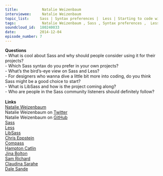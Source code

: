 ```yaml
--- 
title:           Natalie Weizenbaum 
interviewee:     Natalie Weizenbaum 
topic_list:     Sass | Syntax preferences |  Less | Starting to code with Sass | LibSass | Peeps in the community
tags:            Natalie Weizenbaum , Sass , Syntax preferences ,  Less , Starting to code with Sass , LibSass , Peeps in the community
soundcloud_id:  180240033
date:           2014-12-04
episode_number: 7
---
```


<p class="show_notes_display"><b>Questions</b><br>- What is cool about Sass and why should people consider using it for their projects?<br>- Which Sass syntax do you prefer in your own projects?<br>- What’s the bird’s-eye view on Sass and Less?<br>- For designers who wanna dive a little bit more into coding, do you think Sass might be a good choice to start?<br>- What is LibSass and how is the project coming along?<br>- Who are people in the Sass community listeners should definitely follow?<br><br><b>Links</b><br><a rel="nofollow" target="_blank" href="http://nex-3.com/">Natalie Weizenbaum</a><br>Natalie Weizenbaum on <a rel="nofollow" target="_blank" href="https://twitter.com/nex3">Twitter</a><br><span>Natalie Weizenbaum on <a rel="nofollow" target="_blank" href="https://github.com/nex3">GitHub</a></span><br><a rel="nofollow" target="_blank" href="http://sass-lang.com/">Sass</a><br><a rel="nofollow" target="_blank" href="http://lesscss.org/">Less</a><br><a rel="nofollow" target="_blank" href="http://libsass.org/">LibSass</a><br><a rel="nofollow" target="_blank" href="https://twitter.com/chriseppstein">Chris Eppstein</a><br><a rel="nofollow" target="_blank" href="http://compass-style.org/">Compass</a><br><a rel="nofollow" target="_blank" href="https://twitter.com/hcatlin">Hampton Catlin</a><br><a rel="nofollow" target="_blank" href="https://twitter.com/jina">Jina Bolton</a><br><a rel="nofollow" target="_blank" href="https://twitter.com/Snugug">Sam Richard</a><br><a rel="nofollow" target="_blank" href="https://twitter.com/itsmisscs">Claudina Sarahe</a><br><a rel="nofollow" target="_blank" href="https://twitter.com/anotheruiguy">Dale Sande</a><br><br></p>

